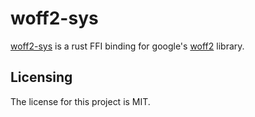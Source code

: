 # woff2-sys

[woff2-sys] is a rust FFI binding for google's [woff2](https://github.com/google/woff2) library.


## Licensing

The license for this project is MIT.

[woff2-sys]: https://github.com/lemonrock/woff2-sys "woff2-sys GitHub page"
